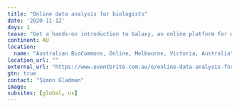 ```yaml
---
title: "Online data analysis for biologists"
date: '2020-11-12'
days: 1
tease: "Get a hands-on introduction to Galaxy, an online platform for data analysis"
continent: AU
location:
  name: "Australian BioCommons, Online, Melbourne, Victoria, Australia"
location_url: ""
external_url: "https://www.eventbrite.com.au/e/online-data-analysis-for-biologists-november-2020-tickets-123259172503"
gtn: true
contact: "Simon Gladman"
image: 
subsites: [global, us]
---
```

